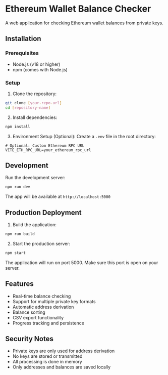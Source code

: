 # Ethereum Wallet Balance Checker

A web application for checking Ethereum wallet balances from private keys.

## Installation

### Prerequisites
- Node.js (v18 or higher)
- npm (comes with Node.js)

### Setup
1. Clone the repository:
```bash
git clone [your-repo-url]
cd [repository-name]
```

2. Install dependencies:
```bash
npm install
```

3. Environment Setup (Optional):
Create a `.env` file in the root directory:
```env
# Optional: Custom Ethereum RPC URL
VITE_ETH_RPC_URL=your_ethereum_rpc_url
```

## Development
Run the development server:
```bash
npm run dev
```
The app will be available at `http://localhost:5000`

## Production Deployment

1. Build the application:
```bash
npm run build
```

2. Start the production server:
```bash
npm start
```

The application will run on port 5000. Make sure this port is open on your server.

## Features
- Real-time balance checking
- Support for multiple private key formats
- Automatic address derivation
- Balance sorting
- CSV export functionality
- Progress tracking and persistence

## Security Notes
- Private keys are only used for address derivation
- No keys are stored or transmitted
- All processing is done in memory
- Only addresses and balances are saved locally
